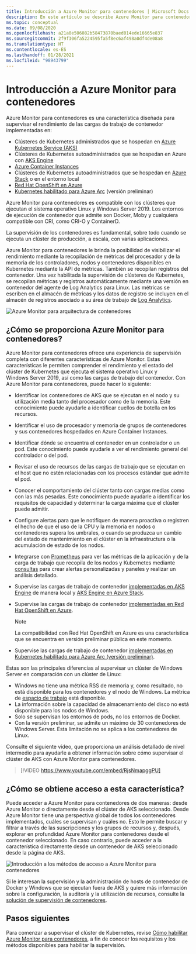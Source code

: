 ```yaml
---
title: Introducción a Azure Monitor para contenedores | Microsoft Docs
description: En este artículo se describe Azure Monitor para contenedores, que supervisa la solución de AKS Container Insights y el valor que entrega mediante la supervisión del estado de los clústeres de AKS y Container Instances en Azure.
ms.topic: conceptual
ms.date: 09/08/2020
ms.openlocfilehash: a21a0e506082b58473870baed014ede16665e837
ms.sourcegitcommit: 2f9f306fa5224595fa5f8ec6af498a0df4de08a8
ms.translationtype: HT
ms.contentlocale: es-ES
ms.lasthandoff: 01/28/2021
ms.locfileid: "98943799"
---
```

# <a name="azure-monitor-for-containers-overview"></a>Introducción a Azure Monitor para contenedores

Azure Monitor para contenedores es una característica diseñada para supervisar el rendimiento de las cargas de trabajo de contenedor implementadas en:

- Clústeres de Kubernetes administrados que se hospedan en [Azure Kubernetes Service (AKS)](../../aks/intro-kubernetes.md)
- Clústeres de Kubernetes autoadministrados que se hospedan en Azure con [AKS Engine](https://github.com/Azure/aks-engine)
- [Azure Container Instances](../../container-instances/container-instances-overview.md)
- Clústeres de Kubernetes autoadministrados que se hospedan en [Azure Stack](/azure-stack/user/azure-stack-kubernetes-aks-engine-overview) o en el entorno local
- [Red Hat OpenShift en Azure](../../openshift/intro-openshift.md)
- [Kubernetes habilitado para Azure Arc](../../azure-arc/kubernetes/overview.md) (versión preliminar)

Azure Monitor para contenedores es compatible con los clústeres que ejecutan el sistema operativo Linux y Windows Server 2019. Los entornos de ejecución de contenedor que admite son Docker, Moby y cualquiera compatible con CRI, como CRI-O y ContainerD.

La supervisión de los contenedores es fundamental, sobre todo cuando se ejecuta un clúster de producción, a escala, con varias aplicaciones.

Azure Monitor para contenedores le brinda la posibilidad de visibilizar el rendimiento mediante la recopilación de métricas del procesador y de la memoria de los controladores, nodos y contenedores disponibles en Kubernetes mediante la API de métricas. También se recopilan registros del contenedor.  Una vez habilitada la supervisión de clústeres de Kubernetes, se recopilan métricas y registros automáticamente mediante una versión en contenedor del agente de Log Analytics para Linux. Las métricas se escriben en el almacén de métricas y los datos de registro se incluyen en el almacén de registros asociado a su área de trabajo de [Log Analytics](../log-query/log-query-overview.md).

![Azure Monitor para arquitectura de contenedores](./media/container-insights-overview/azmon-containers-architecture-01.png)

## <a name="what-does-azure-monitor-for-containers-provide"></a>¿Cómo se proporciona Azure Monitor para contenedores?

Azure Monitor para contenedores ofrece una experiencia de supervisión completa con diferentes características de Azure Monitor. Estas características le permiten comprender el rendimiento y el estado del clúster de Kubernetes que ejecuta el sistema operativo Linux y Windows Server 2019, así como las cargas de trabajo del contenedor. Con Azure Monitor para contenedores, puede hacer lo siguiente:

* Identificar los contenedores de AKS que se ejecutan en el nodo y su utilización media tanto del procesador como de la memoria. Este conocimiento puede ayudarle a identificar cuellos de botella en los recursos.
* Identificar el uso de procesador y memoria de grupos de contenedores y sus contenedores hospedados en Azure Container Instances.
* Identificar dónde se encuentra el contenedor en un controlador o un pod. Este conocimiento puede ayudarle a ver el rendimiento general del controlador o del pod.
* Revisar el uso de recursos de las cargas de trabajo que se ejecutan en el host que no estén relacionadas con los procesos estándar que admite el pod.
* Conocer el comportamiento del clúster tanto con cargas medias como con las más pesadas. Este conocimiento puede ayudarle a identificar los requisitos de capacidad y determinar la carga máxima que el clúster puede admitir.
* Configure alertas para que le notifiquen de manera proactiva o registren el hecho de que el uso de la CPU y la memoria en nodos o contenedores supera los umbrales, o cuando se produzca un cambio del estado de mantenimiento en el clúster en la infraestructura o la acumulación de estado de los nodos.
* Integrarse con [Prometheus](https://prometheus.io/docs/introduction/overview/) para ver las métricas de la aplicación y de la carga de trabajo que recopila de los nodos y Kubernetes mediante [consultas](container-insights-log-search.md) para crear alertas personalizadas y paneles y realizar un análisis detallado.
* Supervise las cargas de trabajo de contenedor [implementadas en AKS Engine](https://github.com/Azure/aks-engine) de manera local y [AKS Engine en Azure Stack](/azure-stack/user/azure-stack-kubernetes-aks-engine-overview).
* Supervise las cargas de trabajo de contenedor [implementadas en Red Hat OpenShift en Azure](../../openshift/intro-openshift.md).

    >[!NOTE]
    >La compatibilidad con Red Hat OpenShift en Azure es una característica que se encuentra en versión preliminar pública en este momento.
    >

* Supervise las cargas de trabajo de contenedor [implementadas en Kubernetes habilitado para Azure Arc (versión preliminar)](../../azure-arc/kubernetes/overview.md).

Estas son las principales diferencias al supervisar un clúster de Windows Server en comparación con un clúster de Linux:

- Windows no tiene una métrica RSS de memoria y, como resultado, no está disponible para los contenedores y el nodo de Windows. La métrica de [espacio de trabajo](/windows/win32/memory/working-set) está disponible.
- La información sobre la capacidad de almacenamiento del disco no está disponible para los nodos de Windows.
- Solo se supervisan los entornos de pods, no los entornos de Docker.
- Con la versión preliminar, se admite un máximo de 30 contenedores de Windows Server. Esta limitación no se aplica a los contenedores de Linux.

Consulte el siguiente vídeo, que proporciona un análisis detallado de nivel intermedio para ayudarle a obtener información sobre cómo supervisar el clúster de AKS con Azure Monitor para contenedores.

> [!VIDEO https://www.youtube.com/embed/RjsNmapggPU]

## <a name="how-do-i-access-this-feature"></a>¿Cómo se obtiene acceso a esta característica?

Puede acceder a Azure Monitor para contenedores de dos maneras: desde Azure Monitor o directamente desde el clúster de AKS seleccionado. Desde Azure Monitor tiene una perspectiva global de todos los contenedores implementados, cuáles se supervisan y cuáles no. Esto le permite buscar y filtrar a través de las suscripciones y los grupos de recursos y, después, explorar en profundidad Azure Monitor para contenedores desde el contenedor seleccionado.  En caso contrario, puede acceder a la característica directamente desde un contenedor de AKS seleccionado desde la página de AKS.

![Introducción a los métodos de acceso a Azure Monitor para contenedores](./media/container-insights-overview/azmon-containers-experience.png)

Si le interesan la supervisión y la administración de hosts de contenedor de Docker y Windows que se ejecutan fuera de AKS y quiere más información sobre la configuración, la auditoría y la utilización de recursos, consulte la [solución de supervisión de contenedores](./containers.md).

## <a name="next-steps"></a>Pasos siguientes

Para comenzar a supervisar el clúster de Kubernetes, revise [Cómo habilitar Azure Monitor para contenedores](container-insights-onboard.md), a fin de conocer los requisitos y los métodos disponibles para habilitar la supervisión.

